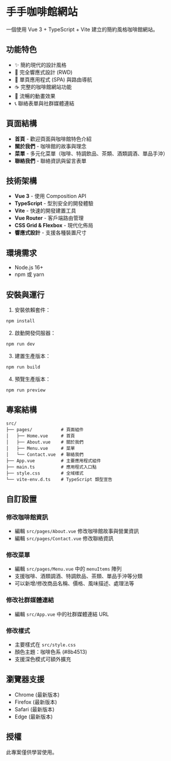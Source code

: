 # 手手咖啡館網站

一個使用 Vue 3 + TypeScript + Vite 建立的簡約風格咖啡館網站。

## 功能特色

- ✨ 簡約現代的設計風格
- 📱 完全響應式設計 (RWD)
- 🎯 單頁應用程式 (SPA) 與路由導航
- ☕ 完整的咖啡館網站功能
- 🎨 流暢的動畫效果
- 📞 聯絡表單與社群媒體連結

## 頁面結構

- **首頁** - 歡迎頁面與咖啡館特色介紹
- **關於我們** - 咖啡館的故事與理念
- **菜單** - 多元化菜單（咖啡、特調飲品、茶類、酒類調酒、單品手沖）
- **聯絡我們** - 聯絡資訊與留言表單

## 技術架構

- **Vue 3** - 使用 Composition API
- **TypeScript** - 型別安全的開發體驗
- **Vite** - 快速的開發建置工具
- **Vue Router** - 客戶端路由管理
- **CSS Grid & Flexbox** - 現代化佈局
- **響應式設計** - 支援各種裝置尺寸

## 環境需求

- Node.js 16+ 
- npm 或 yarn

## 安裝與運行

1. 安裝依賴套件：
```bash
npm install
```

2. 啟動開發伺服器：
```bash
npm run dev
```

3. 建置生產版本：
```bash
npm run build
```

4. 預覽生產版本：
```bash
npm run preview
```

## 專案結構

```
src/
├── pages/           # 頁面組件
│   ├── Home.vue     # 首頁
│   ├── About.vue    # 關於我們
│   ├── Menu.vue     # 菜單
│   └── Contact.vue  # 聯絡我們
├── App.vue          # 主要應用程式組件
├── main.ts          # 應用程式入口點
├── style.css        # 全域樣式
└── vite-env.d.ts    # TypeScript 類型宣告
```

## 自訂設置

### 修改咖啡館資訊
- 編輯 `src/pages/About.vue` 修改咖啡館故事與營業資訊
- 編輯 `src/pages/Contact.vue` 修改聯絡資訊

### 修改菜單
- 編輯 `src/pages/Menu.vue` 中的 `menuItems` 陣列
- 支援咖啡、酒類調酒、特調飲品、茶類、單品手沖等分類
- 可以新增/修改商品名稱、價格、風味描述、處理法等

### 修改社群媒體連結
- 編輯 `src/App.vue` 中的社群媒體連結 URL

### 修改樣式
- 主要樣式在 `src/style.css`
- 顏色主題：咖啡色系 (#8b4513)
- 支援深色模式可額外擴充

## 瀏覽器支援

- Chrome (最新版本)
- Firefox (最新版本)  
- Safari (最新版本)
- Edge (最新版本)

## 授權

此專案僅供學習使用。 